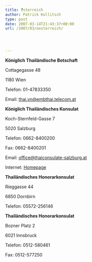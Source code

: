 ```yaml
---
title: ?sterreich
author: Patrick Kollitsch
type: post
date: 2007-03-14T21:43:37+00:00
url: /2007/03/oesterreich/




---
```

**Königlich Thailändische Botschaft**
  
Cottagegasse 48 
  
1180 Wien 
  
Telefon: 01-47833350
  
Email: thai.vn@embthai.telecom.at

**Königlich Thailändisches Konsulat**
  
Koch-Sternfeld-Gasse 7
  
5020 Salzburg
  
Telefon: 0662-8400200 
  
Fax: 0662-8400201
  
Email: office@thaiconsulate-salzburg.at
  
Internet: [Homepage][1]

**Thailändisches Honorarkonsulat**
  
Rieggasse 44
  
6850 Dornbirn
  
Telefon: 05572-256146

**Thailändisches Honorarkonsulat**
  
Bozner Platz 2
  
6021 Innsbruck
  
Telefon: 0512-580461 
  
Fax: 0512-577250

 [1]: http://www.thaiconsulate-salzburg.at/